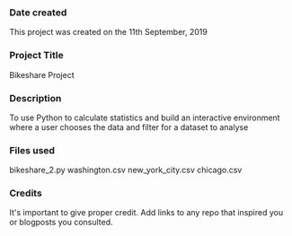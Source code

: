 ### Date created
This project was created on the 11th September, 2019

### Project Title
Bikeshare Project

### Description
To use Python to calculate statistics and build an interactive environment where a user chooses the data and filter for a dataset to analyse

### Files used
bikeshare_2.py
washington.csv
new_york_city.csv
chicago.csv
### Credits
It's important to give proper credit. Add links to any repo that inspired you or blogposts you consulted.

